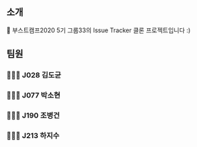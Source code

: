## 소개
👋 부스트캠프2020 5기 그룹33의 Issue Tracker 클론 프로젝트입니다 :)

## 팀원
### 🧑🏻‍💻 J028 김도균
### 👩🏻‍💻 J077 박소현
### 🧑🏻‍💻 J190 조병건
### 🧑🏻‍💻 J213 하지수
